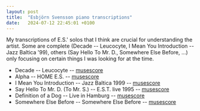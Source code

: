 ```yaml
---
layout: post
title:  "Esbjörn Svensson piano transcriptions"
date:   2024-07-12 22:45:01 +0100
---
```


My transcriptions of E.S.' solos that I think are crucial for understanding the artist. Some are complete (Decade -- Leucocyte, I Mean You Introduction -- Jazz Baltica '99),
others (Say Hello To Mr. D., Somewhere Else Before, ...) only focusing on certain things I was looking for at the time.


- Decade -- Leucocyte -- [musescore](https://drive.google.com/file/d/1nPh6rL87-5GHreKT7w0-8y2ddV4qVlnH/view?usp=sharing)
- Alpha -- HOME E.S. -- [musescore](https://drive.google.com/file/d/1GGwynRHL3UiQL3zar-z9ID-p_CknwpsU/view?usp=sharing)
- I Mean You Introduction -- Jazz Baltica 1999 -- [musescore](https://drive.google.com/file/d/17GohOywasetwuvnNfw25_Y4V6d5S_jT0/view?usp=sharing)
- Say Hello To Mr. D. (To Mr. S.) -- E.S.T. live 1995 -- [musescore](https://drive.google.com/file/d/1EvL8uSrJg2skOhSQZ8DG-5leAduCctdQ/view?usp=sharing)
- Definition of a Dog -- Live in Hamburg -- [musescore](https://drive.google.com/file/d/10tVqITxAzLst-BK-KvzU6nlAa7owyYts/view?usp=sharing)
- Somewhere Else Before -- Somewhere Else Before -- [musescore](https://drive.google.com/file/d/1cDsjswJVixjWgiBrHrpYtByEsdTfC5lU/view?usp=sharing)
